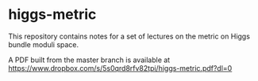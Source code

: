 # higgs-metric

This repository contains notes for a set of lectures on the metric
on Higgs bundle moduli space.

A PDF built from the master branch is available at
https://www.dropbox.com/s/5s0qrd8rfv82tpi/higgs-metric.pdf?dl=0
